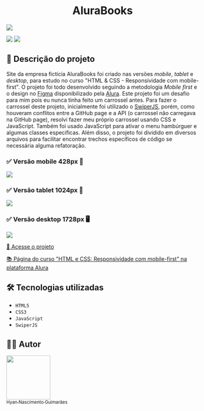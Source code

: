 <h1 align="center"> AluraBooks </h1>

![](https://raw.githubusercontent.com/hyanguimaraes/Alurabooks/main/assets/img/readme/Alurabooks_desktop_finalizado_v2.gif#vitrinedev)

![](https://img.shields.io/github/forks/hyanguimaraes/Alurabooks?style=social) ![](https://img.shields.io/github/last-commit/hyanguimaraes/Alurabooks?style=plastic)

📝 Descrição do projeto
---
Site da empresa fictícia AluraBooks foi criado nas versões _mobile_, _tablet_ e _desktop_, para estudo no curso "HTML & CSS - Responsividade com mobile-first". O projeto foi todo desenvolvido seguindo a metodologia _Mobile first_ e o design no [Figma](https://www.figma.com/file/OUiV77dAZA6Mw7vLRq57Fz/AluraBooks-(Copy)) disponibilizado pela [Alura](https://www.alura.com.br/). Este projeto foi um desafio para mim pois eu nunca tinha feito um carrossel antes. Para fazer o carrossel deste projeto, inicialmente foi utilizado o [SwiperJS](https://swiperjs.com/get-started#use-swiper-from-cdn), porém, como houveram conflitos entre a GitHub page e a API (o carrossel não carregava na GitHub page), resolvi fazer meu próprio carrossel usando CSS e JavaScript. Também foi usado JavaScript para ativar o menu hambúrguer e algumas classes específicas. Além disso, o projeto foi dividido em diversos arquivos para facilitar encontrar trechos específicos de código se necessária alguma refatoração.

<h3>✅ Versão mobile 428px 📱</h3>

![](https://raw.githubusercontent.com/hyanguimaraes/Alurabooks/main/assets/img/readme/Alurabooks_mobile_finalizado_v2.gif)

<h3>✅ Versão tablet 1024px 📱</h3>

![](https://raw.githubusercontent.com/hyanguimaraes/Alurabooks/main/assets/img/readme/Alurabooks_tablet_finalizado_v2.gif)

<h3>✅ Versão desktop 1728px 🖥️</h3>

![](https://raw.githubusercontent.com/hyanguimaraes/Alurabooks/main/assets/img/readme/Alurabooks_desktop_finalizado_v2.gif)


[🔗 Acesse o projeto](https://hyanguimaraes.github.io/Alurabooks/)

[📚 Página do curso "HTML e CSS: Responsividade com mobile-first" na plataforma Alura](https://cursos.alura.com.br/course/html-css-responsividade-mobile-first)

🛠️ Tecnologias utilizadas
---
- ``HTML5``
- ``CSS3``
- ``JavaScript``
- ``SwiperJS``

✍🏻 Autor
---
 [<img src="https://avatars.githubusercontent.com/u/112709798?s=400&u=bf197a3880a44c701b3303e07c052a74cb8d96b1&v=4" width=115><br><sub>Hyan Nascimento Guimarães</sub>](https://github.com/hyanguimaraes)